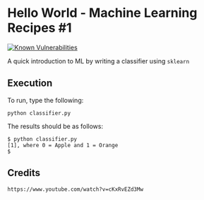 # Hello World - Machine Learning Recipes #1

[![Known Vulnerabilities](https://snyk.io/test/github/mramshaw/Intro-to-ML/badge.svg?style=plastic&targetFile=Hello_World%2Frequirements.txt)](https://snyk.io/test/github/mramshaw/Intro-to-ML?style=plastic&targetFile=Hello_World%2Frequirements.txt)

A quick introduction to ML by writing a classifier using `sklearn`

## Execution

To run, type the following:

    python classifier.py

The results should be as follows:

    $ python classifier.py 
    [1], where 0 = Apple and 1 = Orange
    $

## Credits

    https://www.youtube.com/watch?v=cKxRvEZd3Mw
